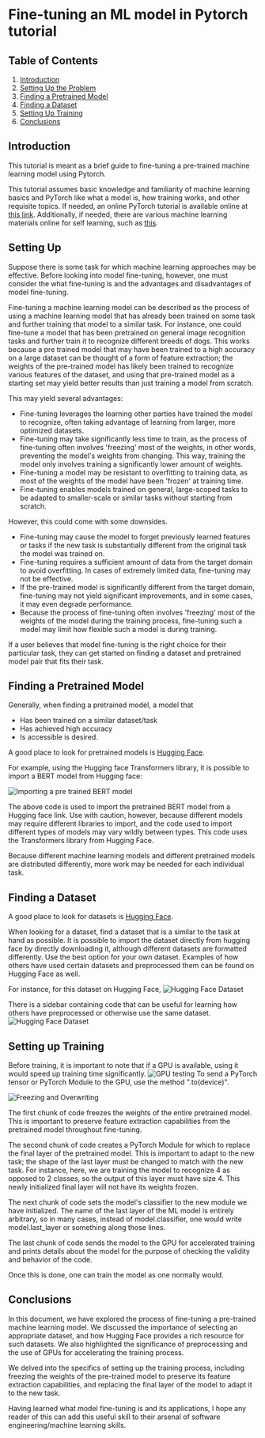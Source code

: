 # Fine-tuning an ML model in Pytorch tutorial

## Table of Contents
1. [Introduction](#introduction)
2. [Setting Up the Problem](#setting-up-the-problem)
3. [Finding a Pretrained Model](#finding-a-pretrained-model)
4. [Finding a Dataset](#finding-a-dataset)
5. [Setting Up Training](#setting-up-training)
6. [Conclusions](#conclusions)

## Introduction
This tutorial is meant as a brief guide to fine-tuning a pre-trained machine learning model using Pytorch.

This tutorial assumes basic knowledge and familiarity of machine learning basics and PyTorch like what a model is, how training works, and other requisite topics.
If needed, an online PyTorch tutorial is available online at [this link](https://pytorch.org/tutorials/beginner/deep_learning_60min_blitz.html). 
Additionally, if needed, there are various machine learning materials online for self learning, such as [this](https://alexjungaalto.github.io/MLBasicsBook.pdf).

## Setting Up
Suppose there is some task for which machine learning approaches may be effective. 
Before looking into model fine-tuning, however, one must consider the what fine-tuning is and the advantages and disadvantages of model fine-tuning.

Fine-tuning a machine learning model can be described as the process of using a machine learning model that has already been trained on some task and further training that model to a similar task. 
For instance, one could fine-tune a model that has been pretrained on general image recognition tasks and further train it to recognize different breeds of dogs.
This works because a pre trained model that may have been trained to a high accuracy on a large dataset can be thought of a form of feature extraction; the weights of the pre-trained model has likely been trained to recognize various features of the dataset, and using that pre-trained model as a starting set may yield better results than just training a model from scratch.

This may yield several advantages: 
- Fine-tuning leverages the learning other parties have trained the model to recognize, often taking advantage of learning from larger, more optimized datasets.
- Fine-tuning may take significantly less time to train, as the process of fine-tuning often involves 'freezing' most of the weights, in other words, preventing the model's weights from changing. This way, training the model only involves training a significantly lower amount of weights.
- Fine-tuning a model may be resistant to overfitting to training data, as most of the weights of the model have been 'frozen' at training time.
- Fine-tuning enables models trained on general, large-scoped tasks to be adapted to smaller-scale or similar tasks without starting from scratch.

However, this could come with some downsides.
- Fine-tuning may cause the model to forget previously learned features or tasks if the new task is substantially different from the original task the model was trained on.
- Fine-tuning requires a sufficient amount of data from the target domain to avoid overfitting. In cases of extremely limited data, fine-tuning may not be effective.
- If the pre-trained model is significantly different from the target domain, fine-tuning may not yield significant improvements, and in some cases, it may even degrade performance.
- Because the process of fine-tuning often involves 'freezing' most of the weights of the model during the training process, fine-tuning such a model may limit how flexible such a model is during training.

If a user believes that model fine-tuning is the right choice for their particular task, they can get started on finding a dataset and pretrained model pair that fits their task.

## Finding a Pretrained Model

Generally, when finding a pretrained model, a model that 
- Has been trained on a similar dataset/task
- Has achieved high accuracy
- Is accessible
is desired.

A good place to look for pretrained models is [Hugging Face](https://huggingface.co/models).

For example, using the Hugging face Transformers library, it is possible to import a BERT model from Hugging face:

![Importing a pre trained BERT model](./ImportingModel.png)

The above code is used to import the pretrained BERT model from a Hugging face link. Use with caution, however, because different models may require different libraries to import, and the code used to import different types of models may vary wildly between types. This code uses the Transformers library from Hugging Face.

Because different machine learning models and different pretrained models are distributed differently, more work may be needed for each individual task.

## Finding a Dataset

A good place to look for datasets is [Hugging Face](https://huggingface.co/datasets).

When looking for a dataset, find a dataset that is a similar to the task at hand as possible. It is possible to import the dataset directly from hugging face by directly downloading it, although different datasets are formatted differently. Use the best option for your own dataset. Examples of how others have used certain datasets and preprocessed them can be found on Hugging Face as well.

For instance, for this dataset on Hugging Face,
![Hugging Face Dataset](./HuggingFaceDataset.png)

There is a sidebar containing code that can be useful for learning how others have preprocessed or otherwise use the same dataset.
![Hugging Face Dataset](./ModelsUsingDataset.png)


## Setting up Training

Before training, it is important to note that if a GPU is available, using it would speed up training time significantly.
![GPU testing](./DetectingGPU.png)
To send a PyTorch tensor or PyTorch Module to the GPU, use the method ".to(device)". 

![Freezing and Overwriting](./OverWritingLastWeights.png)

The first chunk of code freezes the weights of the entire pretrained model. This is important to preserve feature extraction capabilities from the pretrained model throughout fine-tuning.

The second chunk of code creates a PyTorch Module for which to replace the final layer of the pretrained model. This is important to adapt to the new task; the shape of the last layer must be changed to match with the new task. For instance, here, we are training the model to recognize 4 as opposed to 2 classes, so the output of this layer must have size 4. This newly initialized final layer will not have its weights frozen. 

The next chunk of code sets the model's classifier to the new module we have initialized. The name of the last layer of the ML model is entirely arbitrary, so in many cases, instead of model.classifier, one would write model.last_layer or something along those lines.

The last chunk of code sends the model to the GPU for accelerated training and prints details about the model for the purpose of checking the validity and behavior of the code. 

Once this is done, one can train the model as one normally would. 

## Conclusions 

In this document, we have explored the process of fine-tuning a pre-trained machine learning model. We discussed the importance of selecting an appropriate dataset, and how Hugging Face provides a rich resource for such datasets. We also highlighted the significance of preprocessing and the use of GPUs for accelerating the training process.

We delved into the specifics of setting up the training process, including freezing the weights of the pre-trained model to preserve its feature extraction capabilities, and replacing the final layer of the model to adapt it to the new task.

Having learned what model fine-tuning is and its applications, I hope any reader of this can add this useful skill to their arsenal of software engineering/machine learning skills.
